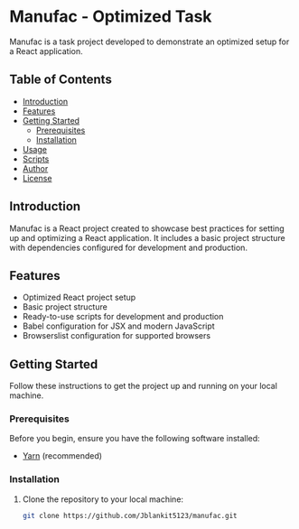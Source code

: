 # Manufac - Optimized Task

Manufac is a task project developed to demonstrate an optimized setup for a React application.

## Table of Contents

- [Introduction](#introduction)
- [Features](#features)
- [Getting Started](#getting-started)
  - [Prerequisites](#prerequisites)
  - [Installation](#installation)
- [Usage](#usage)
- [Scripts](#scripts)
- [Author](#author)
- [License](#license)

## Introduction

Manufac is a React project created to showcase best practices for setting up and optimizing a React application. It includes a basic project structure with dependencies configured for development and production.

## Features

- Optimized React project setup
- Basic project structure
- Ready-to-use scripts for development and production
- Babel configuration for JSX and modern JavaScript
- Browserslist configuration for supported browsers

## Getting Started

Follow these instructions to get the project up and running on your local machine.

### Prerequisites

Before you begin, ensure you have the following software installed:

- [Yarn](https://classic.yarnpkg.com/en/docs/install/) (recommended)

### Installation

1. Clone the repository to your local machine:

   ```bash
   git clone https://github.com/Jblankit5123/manufac.git
